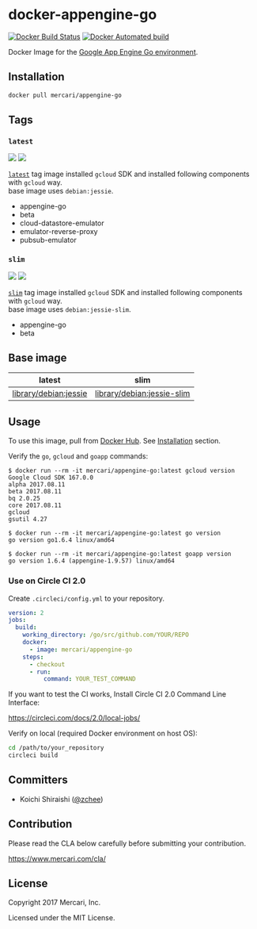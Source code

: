 # docker-appengine-go
[![Docker Build Status](https://img.shields.io/docker/build/mercari/appengine-go.svg?style=flat-square&label=status)](https://hub.docker.com/r/mercari/appengine-go/builds/)
[![Docker Automated build](https://img.shields.io/docker/automated/mercari/appengine-go.svg?style=flat-square&label=build)](https://hub.docker.com/r/mercari/appengine-go/)

Docker Image for the [Google App Engine Go environment](https://cloud.google.com/appengine/docs/go/).

## Installation

```sh
docker pull mercari/appengine-go
```

## Tags

### `latest`
[![](https://images.microbadger.com/badges/image/mercari/appengine-go.svg)](https://microbadger.com/images/mercari/appengine-go "Get your own image badge on microbadger.com")
[![](https://images.microbadger.com/badges/version/mercari/appengine-go.svg)](https://microbadger.com/images/mercari/appengine-go "Get your own version badge on microbadger.com")

[`latest`](Dockerfile) tag image installed `gcloud` SDK and installed following components with `gcloud` way.  
base image uses `debian:jessie`.

- appengine-go
- beta
- cloud-datastore-emulator
- emulator-reverse-proxy
- pubsub-emulator

### `slim`
[![](https://images.microbadger.com/badges/image/mercari/appengine-go:slim.svg)](https://microbadger.com/images/mercari/appengine-go:slim "Get your own image badge on microbadger.com")
[![](https://images.microbadger.com/badges/version/mercari/appengine-go:slim.svg)](https://microbadger.com/images/mercari/appengine-go:slim "Get your own version badge on microbadger.com")

[`slim`](slim/Dockerfile) tag image installed `gcloud` SDK and installed following components with `gcloud` way.  
base image uses `debian:jessie-slim`.

- appengine-go
- beta

## Base image

| latest                                                    | slim                                                           |
|-----------------------------------------------------------|----------------------------------------------------------------|
| [library/debian:jessie](https://hub.docker.com/_/debian/) | [library/debian:jessie-slim](https://hub.docker.com/_/debian/) |

## Usage
 
To use this image, pull from [Docker Hub](https://hub.docker.com/r/mercari/appengine-go/). See [Installation](#installation) section.

Verify the `go`, `gcloud` and `goapp` commands:

```console
$ docker run --rm -it mercari/appengine-go:latest gcloud version
Google Cloud SDK 167.0.0
alpha 2017.08.11
beta 2017.08.11
bq 2.0.25
core 2017.08.11
gcloud
gsutil 4.27

$ docker run --rm -it mercari/appengine-go:latest go version
go version go1.6.4 linux/amd64

$ docker run --rm -it mercari/appengine-go:latest goapp version
go version 1.6.4 (appengine-1.9.57) linux/amd64
```

### Use on Circle CI 2.0

Create `.circleci/config.yml` to your repository.  

```yaml
version: 2
jobs:
  build:
    working_directory: /go/src/github.com/YOUR/REPO
    docker:
      - image: mercari/appengine-go
    steps:
      - checkout
      - run:
          command: YOUR_TEST_COMMAND
```

If you want to test the CI works, Install Circle CI 2.0 Command Line Interface:

https://circleci.com/docs/2.0/local-jobs/

Verify on local (required Docker environment on host OS):

```sh
cd /path/to/your_repository
circleci build
```

## Committers

 * Koichi Shiraishi ([@zchee](https://github.com/zchee))

## Contribution

Please read the CLA below carefully before submitting your contribution.

https://www.mercari.com/cla/

## License

Copyright 2017 Mercari, Inc.

Licensed under the MIT License.

